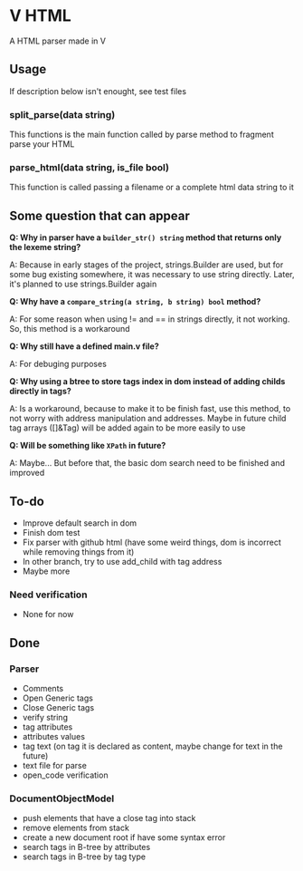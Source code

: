 # V HTML

A HTML parser made in V

## Usage

If description below isn't enought, see test files

### split_parse(data string)

This functions is the main function called by parse method to fragment parse your HTML

### parse_html(data string, is_file bool)

This function is called passing a filename or a complete html data string to it

## Some question that can appear

**Q: Why in parser have a `builder_str() string` method that returns only the lexeme string?**
    
A: Because in early stages of the project, strings.Builder are used, but for some bug existing somewhere, it was necessary to use string directly. Later, it's planned to use strings.Builder again

**Q: Why have a `compare_string(a string, b string) bool` method?**

A: For some reason when using != and == in strings directly, it not working. So, this method is a workaround

**Q: Why still have a defined main.v file?**

A: For debuging purposes

**Q: Why using a btree to store tags index in dom instead of adding childs directly in tags?**

A: Is a workaround, because to make it to be finish fast, use this method, to not worry with address manipulation and addresses. Maybe in future child tag arrays ([]&Tag) will be added again to be more easily to use

**Q: Will be something like `XPath` in future?**

A: Maybe... But before that, the basic dom search need to be finished and improved

## To-do

* Improve default search in dom
* Finish dom test
* Fix parser with github html (have some weird things, dom is incorrect while removing things from it)
* In other branch, try to use add_child with tag address
* Maybe more

### Need verification

* None for now

## Done

### Parser

* Comments
* Open Generic tags
* Close Generic tags
* verify string
* tag attributes
* attributes values
* tag text (on tag it is declared as content, maybe change for text in the future)
* text file for parse
* open_code verification

### DocumentObjectModel

* push elements that have a close tag into stack
* remove elements from stack
* create a new document root if have some syntax error
* search tags in B-tree by attributes
* search tags in B-tree by tag type
